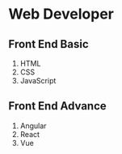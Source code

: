 # Web Developer

## Front End Basic

1. HTML
2. CSS
3. JavaScript

## Front End Advance
1. Angular
2. React
3. Vue
